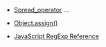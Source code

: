 + [Spread_operator](https://developer.mozilla.org/en-US/docs/Web/JavaScript/Reference/Operators/Spread_operator) ...  

+ [Object.assign()](https://developer.mozilla.org/zh-CN/docs/Web/JavaScript/Reference/Global_Objects/Object/assign)

+ [JavaScript RegExp Reference](https://www.w3schools.com/jsref/jsref_obj_regexp.asp)
